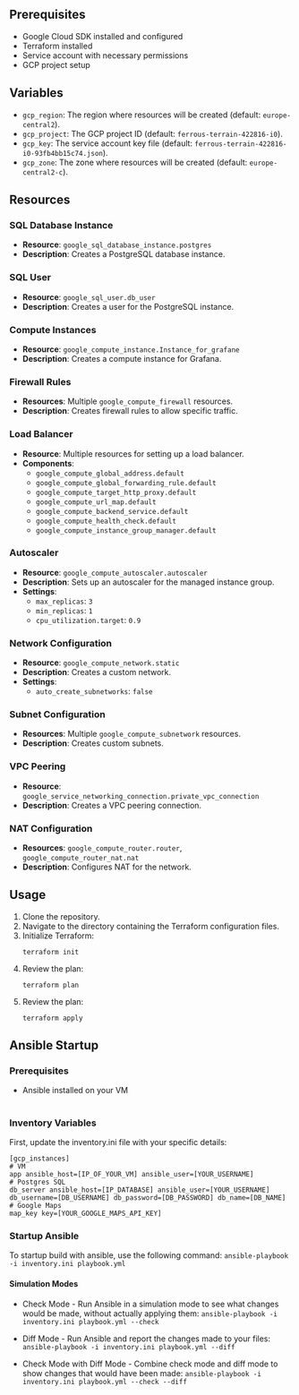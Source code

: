 ## Prerequisites

- Google Cloud SDK installed and configured
- Terraform installed
- Service account with necessary permissions
- GCP project setup

## Variables

- `gcp_region`: The region where resources will be created (default: `europe-central2`).
- `gcp_project`: The GCP project ID (default: `ferrous-terrain-422816-i0`).
- `gcp_key`: The service account key file (default: `ferrous-terrain-422816-i0-93fb4bb15c74.json`).
- `gcp_zone`: The zone where resources will be created (default: `europe-central2-c`).

## Resources

### SQL Database Instance

- **Resource**: `google_sql_database_instance.postgres`
- **Description**: Creates a PostgreSQL database instance.


### SQL User

- **Resource**: `google_sql_user.db_user`
- **Description**: Creates a user for the PostgreSQL instance.

### Compute Instances

- **Resource**: `google_compute_instance.Instance_for_grafane`
- **Description**: Creates a compute instance for Grafana.

### Firewall Rules

- **Resources**: Multiple `google_compute_firewall` resources.
- **Description**: Creates firewall rules to allow specific traffic.


### Load Balancer

- **Resource**: Multiple resources for setting up a load balancer.
- **Components**:
  - `google_compute_global_address.default`
  - `google_compute_global_forwarding_rule.default`
  - `google_compute_target_http_proxy.default`
  - `google_compute_url_map.default`
  - `google_compute_backend_service.default`
  - `google_compute_health_check.default`
  - `google_compute_instance_group_manager.default`

### Autoscaler

- **Resource**: `google_compute_autoscaler.autoscaler`
- **Description**: Sets up an autoscaler for the managed instance group.
- **Settings**:
  - `max_replicas`: `3`
  - `min_replicas`: `1`
  - `cpu_utilization.target`: `0.9`

### Network Configuration

- **Resource**: `google_compute_network.static`
- **Description**: Creates a custom network.
- **Settings**:
  - `auto_create_subnetworks`: `false`

### Subnet Configuration

- **Resources**: Multiple `google_compute_subnetwork` resources.
- **Description**: Creates custom subnets.


### VPC Peering

- **Resource**: `google_service_networking_connection.private_vpc_connection`
- **Description**: Creates a VPC peering connection.

### NAT Configuration

- **Resources**: `google_compute_router.router`, `google_compute_router_nat.nat`
- **Description**: Configures NAT for the network.


## Usage

1. Clone the repository.
2. Navigate to the directory containing the Terraform configuration files.
3. Initialize Terraform:
   ```console
   terraform init
   ```
4. Review the plan:
   ```console
   terraform plan
   ```
5. Review the plan:
   ```console
   terraform apply
   ```

## Ansible Startup
### Prerequisites
- Ansible installed on your VM

#

### Inventory Variables

First, update the inventory.ini file with your specific details:
```
[gcp_instances]
# VM
app ansible_host=[IP_OF_YOUR_VM] ansible_user=[YOUR_USERNAME]
# Postgres SQL
db_server ansible_host=[IP_DATABASE] ansible_user=[YOUR_USERNAME] db_username=[DB_USERNAME] db_password=[DB_PASSWORD] db_name=[DB_NAME]
# Google Maps
map_key key=[YOUR_GOOGLE_MAPS_API_KEY]
```

### Startup Ansible

To startup build with ansible, use the following command: 
`ansible-playbook -i inventory.ini playbook.yml`

#### Simulation Modes

- Check Mode - Run Ansible in a simulation mode to see what changes would be made, without actually applying them:
`ansible-playbook -i inventory.ini playbook.yml --check`

- Diff Mode - Run Ansible and report the changes made to your files:
`ansible-playbook -i inventory.ini playbook.yml --diff`

- Check Mode with Diff Mode - Combine check mode and diff mode to show changes that would have been made:
`ansible-playbook -i inventory.ini playbook.yml --check --diff`
